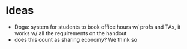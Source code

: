 # Ideas
- Doga: system for students to book office hours w/ profs and TAs, it works w/ all the requirements on the handout
- does this count as sharing economy? We think so
